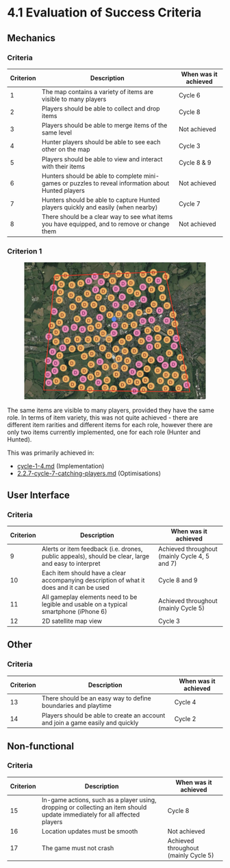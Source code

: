 # 4.1 Evaluation of Success Criteria

## Mechanics

### Criteria

| Criterion | Description                                                                                         | When was it achieved |
| --------- | --------------------------------------------------------------------------------------------------- | -------------------- |
| 1         | The map contains a variety of items are visible to many players                                     | Cycle 6              |
| 2         | Players should be able to collect and drop items                                                    | Cycle 8              |
| 3         | Players should be able to merge items of the same level                                             | Not achieved         |
| 4         | Hunter players should be able to see each other on the map                                          | Cycle 3              |
| 5         | Players should be able to view and interact with their items                                        | Cycle 8 & 9          |
| 6         | Hunters should be able to complete mini-games or puzzles to reveal information about Hunted players | Not achieved         |
| 7         | Hunters should be able to capture Hunted players quickly and easily (when nearby)                   | Cycle 7              |
| 8         | There should be a clear way to see what items you have equipped, and to remove or change them       | Not achieved         |

### Criterion 1

<figure><img src="../.gitbook/assets/image (18).png" alt=""><figcaption></figcaption></figure>

The same items are visible to many players, provided they have the same role. In terms of item variety, this was not quite achieved - there are different item rarities and different items for each role, however there are only two items currently implemented, one for each role (Hunter and Hunted).&#x20;

This was primarily achieved in:

* [cycle-1-4.md](../design-and-development/cycle-1-4.md "mention") (Implementation)
* [2.2.7-cycle-7-catching-players.md](../design-and-development/2.2.7-cycle-7-catching-players.md "mention") (Optimisations)

## User Interface

### Criteria

| Criterion | Description                                                                                         | When was it achieved                           |
| --------- | --------------------------------------------------------------------------------------------------- | ---------------------------------------------- |
| 9         | Alerts or item feedback (i.e. drones, public appeals), should be clear, large and easy to interpret | Achieved throughout (mainly Cycle 4, 5 and 7)  |
| 10        | Each item should have a clear accompanying description of what it does and it can be used           | Cycle 8 and 9                                  |
| 11        | All gameplay elements need to be legible and usable on a typical smartphone (iPhone 6)              | Achieved throughout (mainly Cycle 5)           |
| 12        | 2D satellite map view                                                                               | Cycle 3                                        |

## Other

### Criteria

| Criterion | Description                                                                    | When was it achieved |
| --------- | ------------------------------------------------------------------------------ | -------------------- |
| 13        | There should be an easy way to define boundaries and playtime                  | Cycle 4              |
| 14        | Players should be able to create an account and join a game easily and quickly | Cycle 2              |

## Non-functional

### Criteria

| Criterion | Description                                                                                                                | When was it achieved                 |
| --------- | -------------------------------------------------------------------------------------------------------------------------- | ------------------------------------ |
| 15        | In-game actions, such as a player using, dropping or collecting an item should update immediately for all affected players | Cycle 8                              |
| 16        | Location updates must be smooth                                                                                            | Not achieved                         |
| 17        | The game must not crash                                                                                                    | Achieved throughout (mainly Cycle 5) |

